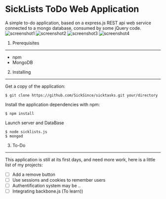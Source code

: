 SickLists ToDo Web Application
=============================

A simple to-do application, based on a express.js REST api web service connected to a mongo database, consumed by some jQuery code.
![screenshot1]('http://i59.tinypic.com/20za4c1.png')
![screenshot2]('http://i59.tinypic.com/2rpeb88.png')
![screenshot3]('http://i59.tinypic.com/rsd2es.png')
![screenshot4]('http://i59.tinypic.com/jrxhza.png')

1) Prerequisites
----------------

* npm
* MongoDB


2) Installing 
-------------

Get a copy of the application:

    $ git clone https://github.com/SickSince/sicktasks.git your/directory

Install the application dependencies with npm:

    $ npm install

Launch server and DataBase

    $ node sicklists.js
    $ mongod


3) To-Do
--------

This application is still at its first days, and need more work, here is a little list of my projects:

- [ ] Add a remove button
- [ ] Use sessions and cookies to remember users
- [ ] Authentification system may be ..
- [ ] Integrating backbone.js (To learn))

